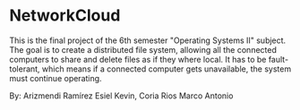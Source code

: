 <h1>NetworkCloud</h1>

This is the final project of the 6th semester "Operating Systems II" subject. The goal is to create a distributed file system, 
allowing all the connected computers to share and delete files as if they where local. It has to be fault-tolerant, which means if a 
connected computer gets unavailable, the system must continue operating.

By: Arizmendi Ramírez Esiel Kevin, Coria Rios Marco Antonio
